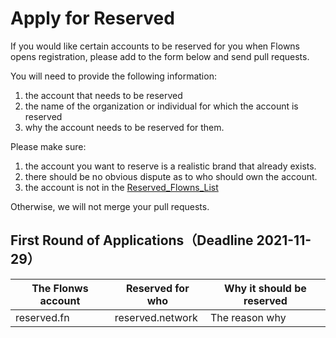 # Apply for Reserved



If you would like certain accounts to be reserved for you when Flowns opens registration, please add to the form below and send pull requests. 

You will need to provide the following information:
1. the account that needs to be reserved
2. the name of the organization or individual for which the account is reserved
3. why the account needs to be reserved for them.

Please make sure:
1. the account you want to reserve is a realistic brand that already exists. 
2. there should be no obvious dispute as to who should own the account. 
3. the account is not in the [Reserved_Flowns_List](./Reserved_Flowns_List.md)

Otherwise, we will not merge your pull requests.


## First Round of Applications（Deadline 2021-11-29）


| The Flonws account | Reserved for who   | **Why it should be reserved**                                |
| --------------- | ----------------   | ------------------------------------------------------------ |
| reserved.fn    | reserved.network   | The reason why      |
